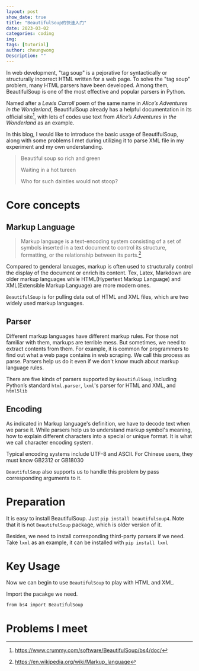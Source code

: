 ```yaml
---
layout: post
show_date: true
title: "BeautifulSoup的快速入门"
date: 2023-03-02
categories: coding
img:
tags: [tutorial]
author: cheungwong
Description: ""
---
```




In web development, "tag soup" is a pejorative for syntactically or structurally incorrect HTML written for a web page. To solve the "tag soup" problem, many HTML parsers have been developed. Among them, BeautifulSoup is
one of the most effective and popular parsers in Python.

Named after a _Lewis Carroll_ poem of the same name in _Alice’s Adventures in the Wonderland_, BeautifulSoup already has a helpful documentation in its official site[^1], with lots of codes use text from _Alice’s Adventures in the Wonderland_ as an example.

[^1]: https://www.crummy.com/software/BeautifulSoup/bs4/doc/

In this blog, I would like to introduce the basic usage of BeautifulSoup, along with some problems I met during utilizing it to parse XML file in my experiment and my own understanding.

> Beautiful soup so rich and green
> 
> Waiting in a hot tureen
> 
> Who for such dainties would not stoop?

# Core concepts
## Markup Language
>Markup language is a text-encoding system consisting of a set of symbols inserted in a text document to control its structure, formatting, or the relationship between its parts.[^2]

[^2]: https://en.wikipedia.org/wiki/Markup_language

Compared to genderal lanuages, markup is often used to structurally control the display of the document or enrich its content. Tex, Latex, Markdown are older markup languages while HTML(Hypertext Markup Language) and XML(Extensible Markup Language) are more modern ones. 

```BeautifulSoup``` is for pulling data out of HTML and XML files, which are two widely used markup languages.

## Parser
Different markup languages have different markup rules. For those not familiar with them, markups are terrible mess. But sometimes, we need to extract contents from them. For example, it is common for programmers to find out what a web page contains in web scraping. We call this process as parse. Parsers help us do it even if we don't know much about markup language rules. 

There are five kinds of parsers supported by ```BeautifulSoup```, including Python’s standard ```html.parser```, ```lxml```'s parser for HTML and XML, and ```html5lib``` 

## Encoding
As indicated in Markup language's definition, we have to decode text when we parse it. While parsers help us to understand markup symbol's meaning, how to explain different characters into a special or unique format. It is what we call character encoding system. 

Typical encoding systems include UTF-8 and ASCII. For Chinese users, they must know GB2312 or GB18030

```BeautifulSoup``` also supports us to handle this problem by pass corresponding arguments to it.

# Preparation
It is easy to install BeautifulSoup. Just ```pip install beautifulsoup4```. Note that it is not ```BeautifulSoup``` package, which is older version of it.

Besides, we need to install corresponding third-party parsers if we need. Take ```lxml``` as an example, it can be installed with ```pip install lxml```

# Key Usage
Now we can begin to use ```BeautifulSoup``` to play with HTML and XML.

Import the pacakge we need. 
```
from bs4 import BeautifulSoup
``` 

# Problems I meet